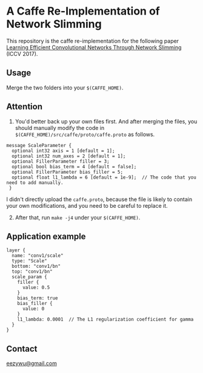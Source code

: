 # A Caffe Re-Implementation of Network Slimming
This repository is the caffe re-implementation for the following paper  
[Learning Efficient Convolutional Networks Through Network Slimming](http://openaccess.thecvf.com/content_iccv_2017/html/Liu_Learning_Efficient_Convolutional_ICCV_2017_paper.html) (ICCV 2017).

## Usage
Merge the two folders into your `$(CAFFE_HOME)`. 

## Attention

  1. You'd better back up your own files first. And after merging the files, you should manually modify the code in `$(CAFFE_HOME)/src/caffe/proto/caffe.proto` as follows. 
```
message ScaleParameter {
  optional int32 axis = 1 [default = 1];
  optional int32 num_axes = 2 [default = 1];
  optional FillerParameter filler = 3;
  optional bool bias_term = 4 [default = false];
  optional FillerParameter bias_filler = 5;
  optional float l1_lambda = 6 [default = 1e-9];  // The code that you need to add manually.
 }
```
I didn't directly upload the `caffe.proto`, because the file is likely to contain your own modifications, and you need to be careful to replace it.

  2. After that, run `make -j4` under your `$(CAFFE_HOME)`.
## Application example
```
layer {
  name: "conv1/scale"
  type: "Scale"
  bottom: "conv1/bn"
  top: "conv1/bn"
  scale_param {
    filler {
      value: 0.5
    }
    bias_term: true
    bias_filler {
      value: 0
    }
    l1_lambda: 0.0001  // The L1 regularization coefficient for gamma
  }
}
```

## Contact
eezywu@gmail.com

